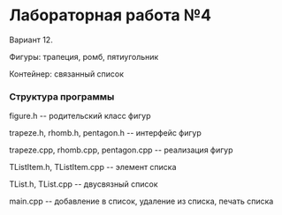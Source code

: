 # Лабораторная работа №4 #

Вариант 12.

Фигуры: трапеция, ромб, пятиугольник

Контейнер: связанный список

### Структура программы ###

figure.h -- родительский класс фигур

trapeze.h, rhomb.h, pentagon.h -- интерфейс фигур

trapeze.cpp, rhomb.cpp, pentagon.cpp -- реализация фигур

TListItem.h, TListItem.cpp -- элемент списка

TList.h, TList.cpp -- двусвязный список

main.cpp -- добавление в список, удаление из списка, печать списка